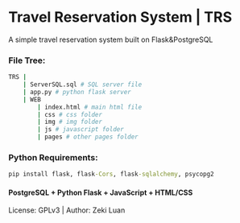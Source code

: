 # Travel Reservation System | TRS
A simple travel reservation system built on Flask&PostgreSQL

###  File Tree:

```bash
TRS |
	| ServerSQL.sql # SQL server file
	| app.py # python flask server
	| WEB
		| index.html # main html file
		| css # css folder
		| img # img folder
		| js # javascript folder
		| pages # other pages folder
```

### Python Requirements:

```cmd
pip install flask, flask-Cors, flask-sqlalchemy, psycopg2
```

#### PostgreSQL + Python Flask + JavaScript + HTML/CSS

License: GPLv3 | Author: Zeki Luan
